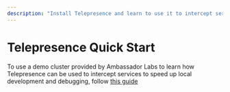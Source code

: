 ```yaml
---
description: "Install Telepresence and learn to use it to intercept services running in your Kubernetes cluster, speeding up local development and debugging."
---
```


# Telepresence Quick Start

To use a demo cluster provided by Ambassador Labs to learn how Telepresence can be used to intercept services to speed up local development and debugging, follow [this guide](https://www.getambassador.io/docs/telepresence/pre-release/quick-start/go/)
